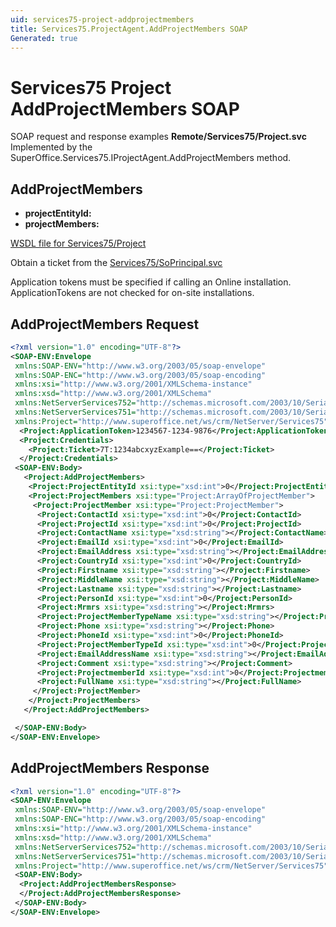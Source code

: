 ```yaml
---
uid: services75-project-addprojectmembers
title: Services75.ProjectAgent.AddProjectMembers SOAP
Generated: true
---
```


# Services75 Project AddProjectMembers SOAP

SOAP request and response examples **Remote/Services75/Project.svc**
Implemented by the <see cref="M:SuperOffice.Services75.IProjectAgent.AddProjectMembers">SuperOffice.Services75.IProjectAgent.AddProjectMembers</see> method.

## AddProjectMembers



* **projectEntityId:** 
* **projectMembers:** 



[WSDL file for Services75/Project](../Services75-Project.md)

Obtain a ticket from the [Services75/SoPrincipal.svc](../SoPrincipal/index.md)

Application tokens must be specified if calling an Online installation. ApplicationTokens are not checked for on-site installations.

## AddProjectMembers Request

```xml
<?xml version="1.0" encoding="UTF-8"?>
<SOAP-ENV:Envelope
 xmlns:SOAP-ENV="http://www.w3.org/2003/05/soap-envelope"
 xmlns:SOAP-ENC="http://www.w3.org/2003/05/soap-encoding"
 xmlns:xsi="http://www.w3.org/2001/XMLSchema-instance"
 xmlns:xsd="http://www.w3.org/2001/XMLSchema"
 xmlns:NetServerServices752="http://schemas.microsoft.com/2003/10/Serialization/Arrays"
 xmlns:NetServerServices751="http://schemas.microsoft.com/2003/10/Serialization/"
 xmlns:Project="http://www.superoffice.net/ws/crm/NetServer/Services75">
  <Project:ApplicationToken>1234567-1234-9876</Project:ApplicationToken>
  <Project:Credentials>
    <Project:Ticket>7T:1234abcxyzExample==</Project:Ticket>
  </Project:Credentials>
 <SOAP-ENV:Body>
   <Project:AddProjectMembers>
    <Project:ProjectEntityId xsi:type="xsd:int">0</Project:ProjectEntityId>
    <Project:ProjectMembers xsi:type="Project:ArrayOfProjectMember">
     <Project:ProjectMember xsi:type="Project:ProjectMember">
      <Project:ContactId xsi:type="xsd:int">0</Project:ContactId>
      <Project:ProjectId xsi:type="xsd:int">0</Project:ProjectId>
      <Project:ContactName xsi:type="xsd:string"></Project:ContactName>
      <Project:EmailId xsi:type="xsd:int">0</Project:EmailId>
      <Project:EmailAddress xsi:type="xsd:string"></Project:EmailAddress>
      <Project:CountryId xsi:type="xsd:int">0</Project:CountryId>
      <Project:Firstname xsi:type="xsd:string"></Project:Firstname>
      <Project:MiddleName xsi:type="xsd:string"></Project:MiddleName>
      <Project:Lastname xsi:type="xsd:string"></Project:Lastname>
      <Project:PersonId xsi:type="xsd:int">0</Project:PersonId>
      <Project:Mrmrs xsi:type="xsd:string"></Project:Mrmrs>
      <Project:ProjectMemberTypeName xsi:type="xsd:string"></Project:ProjectMemberTypeName>
      <Project:Phone xsi:type="xsd:string"></Project:Phone>
      <Project:PhoneId xsi:type="xsd:int">0</Project:PhoneId>
      <Project:ProjectMemberTypeId xsi:type="xsd:int">0</Project:ProjectMemberTypeId>
      <Project:EmailAddressName xsi:type="xsd:string"></Project:EmailAddressName>
      <Project:Comment xsi:type="xsd:string"></Project:Comment>
      <Project:ProjectmemberId xsi:type="xsd:int">0</Project:ProjectmemberId>
      <Project:FullName xsi:type="xsd:string"></Project:FullName>
     </Project:ProjectMember>
    </Project:ProjectMembers>
   </Project:AddProjectMembers>

 </SOAP-ENV:Body>
</SOAP-ENV:Envelope>

```


## AddProjectMembers Response

```xml
<?xml version="1.0" encoding="UTF-8"?>
<SOAP-ENV:Envelope
 xmlns:SOAP-ENV="http://www.w3.org/2003/05/soap-envelope"
 xmlns:SOAP-ENC="http://www.w3.org/2003/05/soap-encoding"
 xmlns:xsi="http://www.w3.org/2001/XMLSchema-instance"
 xmlns:xsd="http://www.w3.org/2001/XMLSchema"
 xmlns:NetServerServices752="http://schemas.microsoft.com/2003/10/Serialization/Arrays"
 xmlns:NetServerServices751="http://schemas.microsoft.com/2003/10/Serialization/"
 xmlns:Project="http://www.superoffice.net/ws/crm/NetServer/Services75">
 <SOAP-ENV:Body>
  <Project:AddProjectMembersResponse>
  </Project:AddProjectMembersResponse>
 </SOAP-ENV:Body>
</SOAP-ENV:Envelope>

```

